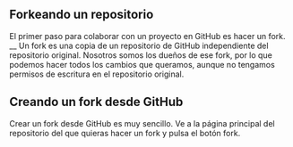 ## Forkeando un repositorio
El primer paso para colaborar con un proyecto en GitHub es hacer un fork. __ Un fork es una copia de un repositorio de GitHub independiente del repositorio original. 
Nosotros somos los dueños de ese fork, por lo que podemos hacer todos los cambios que queramos, aunque no tengamos permisos de escritura en el repositorio original.

## Creando un fork desde GitHub
Crear un fork desde GitHub es muy sencillo. Ve a la página principal del repositorio del que quieras hacer un fork y pulsa el botón fork.
